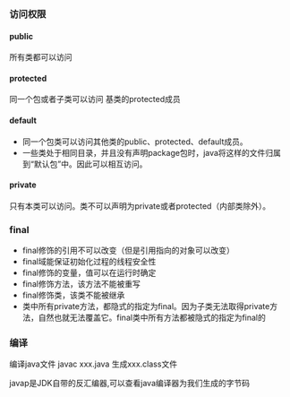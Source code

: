 ### 访问权限

#### public

所有类都可以访问



#### protected

同一个包或者子类可以访问 基类的protected成员



#### default

- 同一个包类可以访问其他类的public、protected、default成员。
- 一些类处于相同目录，并且没有声明package包时，java将这样的文件归属到“默认包”中。因此可以相互访问。



#### private

只有本类可以访问。类不可以声明为private或者protected（内部类除外）。





### final

- final修饰的引用不可以改变（但是引用指向的对象可以改变）
- final域能保证初始化过程的线程安全性
- final修饰的变量，值可以在运行时确定
- final修饰方法，该方法不能被重写
- final修饰类，该类不能被继承
- 类中所有private方法，都隐式的指定为final。因为子类无法取得private方法，自然也就无法覆盖它。final类中所有方法都被隐式的指定为final的



### 编译

编译java文件  javac xxx.java    生成xxx.class文件

javap是JDK自带的反汇编器,可以查看java编译器为我们生成的字节码

